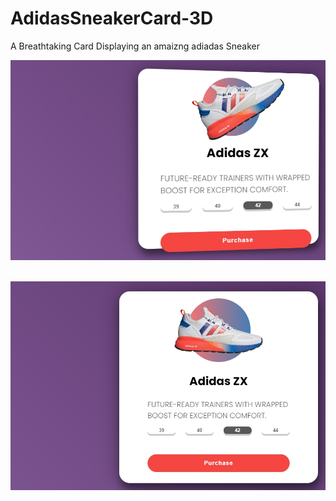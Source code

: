 # AdidasSneakerCard-3D
A Breathtaking Card Displaying an amaizng adiadas Sneaker

<img src= "images/h1.jpg"/> <br/> <br/>

<img src= "images/h2.jpg"/> 
